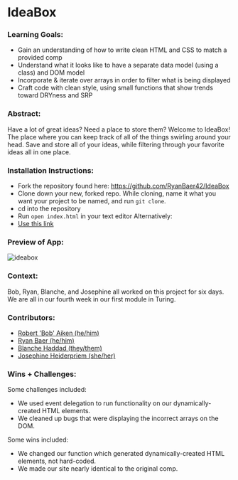 # IdeaBox


### Learning Goals:
- Gain an understanding of how to write clean HTML and CSS to match a provided comp
- Understand what it looks like to have a separate data model (using a class) and DOM model
- Incorporate & iterate over arrays in order to filter what is being displayed
- Craft code with clean style, using small functions that show trends toward DRYness and SRP


### Abstract:
Have a lot of great ideas? Need a place to store them? Welcome to IdeaBox! The place where you can keep track of all of the things swirling around your head. Save and store all of your ideas, while filtering through your favorite ideas all in one place. 


### Installation Instructions:
- Fork the repository found here: https://github.com/RyanBaer42/IdeaBox 
- Clone down your new, forked repo. While cloning, name it what you want your project to be named, and run `git clone`. 
- cd into the repository
- Run `open index.html` in your text editor
Alternatively: 
- [Use this link](https://ryanbaer42.github.io/IdeaBox/)

### Preview of App:

![ideabox](https://user-images.githubusercontent.com/108428451/200425330-da8582fa-a874-4a02-aeb2-94939566e16d.gif)

### Context:
Bob, Ryan, Blanche, and Josephine all worked on this project for six days. We are all in our fourth week in our first module in Turing. 


### Contributors:
- [Robert 'Bob' Aiken (he/him)](https://www.linkedin.com/in/robertsiraaiken/)
- [Ryan Baer (he/him)](https://www.linkedin.com/in/ryan-baer-33311114a/)
- [Blanche Haddad (they/them)](https://www.linkedin.com/in/blanche-haddad-denver/)
- [Josephine Heiderpriem (she/her)](https://www.linkedin.com/in/josephine-heidepriem-she-her-1a2b7324b/) 


### Wins + Challenges:
Some challenges included: 
- We used event delegation to run functionality on our dynamically-created HTML elements. 
- We cleaned up bugs that were displaying the incorrect arrays on the DOM. 

Some wins included:
- We changed our function which generated dynamically-created HTML elements, not hard-coded.
- We made our site nearly identical to the original comp. 

